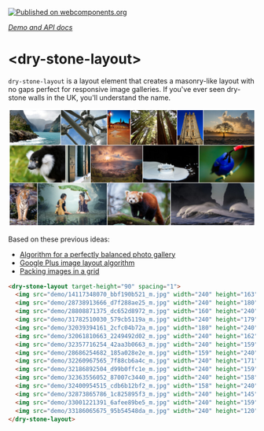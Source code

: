 [![Published on webcomponents.org](https://img.shields.io/badge/webcomponents.org-published-blue.svg)](https://www.webcomponents.org/element/CaptainCodeman/dry-stone-layout)

_[Demo and API docs](http://captaincodeman.github.io/dry-stone-layout/)_

# \<dry-stone-layout\>

`dry-stone-layout` is a layout element that creates a masonry-like layout with no gaps
perfect for responsive image galleries. If you've ever seen dry-stone walls in the UK,
you'll understand the name.

![Example](demo/screenshot.png)

Based on these previous ideas:
* [Algorithm for a perfectly balanced photo gallery](https://medium.com/@jtreitz/the-algorithm-for-a-perfectly-balanced-photo-gallery-914c94a5d8af#.8qss863p6)
* [Google Plus image layout algorithm](http://blog.vjeux.com/2012/image/image-layout-algorithm-google-plus.html)
* [Packing images in a grid](http://fangel.github.io/packing-images-in-a-grid/)

<!---
```
<custom-element-demo>
  <template>
    <script src="../webcomponentsjs/webcomponents-lite.js"></script>
    <link rel="import" href="dry-stone-layout.html">
    <next-code-block></next-code-block>
  </template>
</custom-element-demo>
```
-->
```html
<dry-stone-layout target-height="90" spacing="1">
  <img src="demo/14117348070_bbf190b521_m.jpg" width="240" height="163">
  <img src="demo/28738913666_d7f288ae25_m.jpg" width="240" height="180">
  <img src="demo/28808871375_dc652d8972_m.jpg" width="160" height="240">
  <img src="demo/31782510030_579cb5119a_m.jpg" width="240" height="179">
  <img src="demo/32039394161_2cfc04b72a_m.jpg" width="180" height="240">
  <img src="demo/32061810663_2249492d02_m.jpg" width="240" height="162">
  <img src="demo/32357716254_42aa3b0663_m.jpg" width="240" height="159">
  <img src="demo/28686254682_185a028e2e_m.jpg" width="159" height="240">
  <img src="demo/32260967565_7f88cb6a4c_m.jpg" width="240" height="171">
  <img src="demo/32186892504_d99b0ffc1e_m.jpg" width="240" height="159">
  <img src="demo/32363556052_87007c3440_m.jpg" width="240" height="158">
  <img src="demo/32400954515_cdb6b12bf2_m.jpg" width="158" height="240">
  <img src="demo/32873865786_1c825895f3_m.jpg" width="240" height="145">
  <img src="demo/33001221391_6afee89be5_m.jpg" width="240" height="159">
  <img src="demo/33186065675_95b54548da_m.jpg" width="240" height="120">
</dry-stone-layout>
```